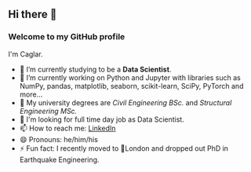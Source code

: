 ## Hi there 👋

### Welcome to my GitHub profile
I'm Caglar.
- 🌱 I’m currently studying to be a **Data Scientist**.
- 🔭 I’m currently working on Python and Jupyter with libraries such as NumPy, pandas, matplotlib, seaborn, scikit-learn, SciPy, PyTorch and more...
- :triangular_ruler: My university degrees are *Civil Engineering BSc.* and *Structural Engineering MSc.*
- :magnet: I'm looking for full time day job as Data Scientist.
- 📫 How to reach me: [LinkedIn](https://www.linkedin.com/in/caglarustun/)
- 😄 Pronouns: he/him/his
- ⚡ Fun fact: I recently moved to :round_pushpin:London and dropped out PhD in Earthquake Engineering.



<!--
**Chadlar/Chadlar** is a ✨ _special_ ✨ repository because its `README.md` (this file) appears on your GitHub profile.

Here are some ideas to get you started:

- 🔭 I’m currently working on ...
- 🌱 I’m currently learning ...
- 👯 I’m looking to collaborate on ...
- 🤔 I’m looking for help with ...
- 💬 Ask me about ...
- 📫 How to reach me: ...
- 😄 Pronouns: ...
- ⚡ Fun fact: ...
-->
